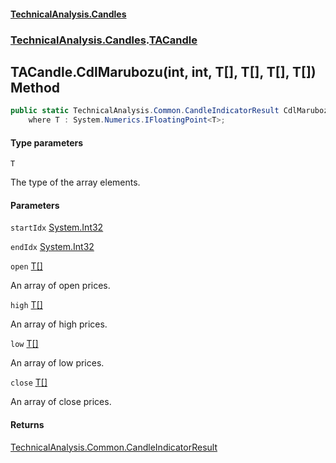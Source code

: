#### [TechnicalAnalysis.Candles](TechnicalAnalysis.Candles.md 'TechnicalAnalysis.Candles')
### [TechnicalAnalysis.Candles](TechnicalAnalysis.Candles.md#TechnicalAnalysis.Candles 'TechnicalAnalysis.Candles').[TACandle](TACandle.md 'TechnicalAnalysis.Candles.TACandle')

## TACandle.CdlMarubozu<T>(int, int, T[], T[], T[], T[]) Method

```csharp
public static TechnicalAnalysis.Common.CandleIndicatorResult CdlMarubozu<T>(int startIdx, int endIdx, T[] open, T[] high, T[] low, T[] close)
    where T : System.Numerics.IFloatingPoint<T>;
```
#### Type parameters

<a name='TechnicalAnalysis.Candles.TACandle.CdlMarubozu_T_(int,int,T[],T[],T[],T[]).T'></a>

`T`

The type of the array elements.
#### Parameters

<a name='TechnicalAnalysis.Candles.TACandle.CdlMarubozu_T_(int,int,T[],T[],T[],T[]).startIdx'></a>

`startIdx` [System.Int32](https://docs.microsoft.com/en-us/dotnet/api/System.Int32 'System.Int32')

<a name='TechnicalAnalysis.Candles.TACandle.CdlMarubozu_T_(int,int,T[],T[],T[],T[]).endIdx'></a>

`endIdx` [System.Int32](https://docs.microsoft.com/en-us/dotnet/api/System.Int32 'System.Int32')

<a name='TechnicalAnalysis.Candles.TACandle.CdlMarubozu_T_(int,int,T[],T[],T[],T[]).open'></a>

`open` [T](TACandle.CdlMarubozu_T_(int,int,T[],T[],T[],T[]).md#TechnicalAnalysis.Candles.TACandle.CdlMarubozu_T_(int,int,T[],T[],T[],T[]).T 'TechnicalAnalysis.Candles.TACandle.CdlMarubozu<T>(int, int, T[], T[], T[], T[]).T')[[]](https://docs.microsoft.com/en-us/dotnet/api/System.Array 'System.Array')

An array of open prices.

<a name='TechnicalAnalysis.Candles.TACandle.CdlMarubozu_T_(int,int,T[],T[],T[],T[]).high'></a>

`high` [T](TACandle.CdlMarubozu_T_(int,int,T[],T[],T[],T[]).md#TechnicalAnalysis.Candles.TACandle.CdlMarubozu_T_(int,int,T[],T[],T[],T[]).T 'TechnicalAnalysis.Candles.TACandle.CdlMarubozu<T>(int, int, T[], T[], T[], T[]).T')[[]](https://docs.microsoft.com/en-us/dotnet/api/System.Array 'System.Array')

An array of high prices.

<a name='TechnicalAnalysis.Candles.TACandle.CdlMarubozu_T_(int,int,T[],T[],T[],T[]).low'></a>

`low` [T](TACandle.CdlMarubozu_T_(int,int,T[],T[],T[],T[]).md#TechnicalAnalysis.Candles.TACandle.CdlMarubozu_T_(int,int,T[],T[],T[],T[]).T 'TechnicalAnalysis.Candles.TACandle.CdlMarubozu<T>(int, int, T[], T[], T[], T[]).T')[[]](https://docs.microsoft.com/en-us/dotnet/api/System.Array 'System.Array')

An array of low prices.

<a name='TechnicalAnalysis.Candles.TACandle.CdlMarubozu_T_(int,int,T[],T[],T[],T[]).close'></a>

`close` [T](TACandle.CdlMarubozu_T_(int,int,T[],T[],T[],T[]).md#TechnicalAnalysis.Candles.TACandle.CdlMarubozu_T_(int,int,T[],T[],T[],T[]).T 'TechnicalAnalysis.Candles.TACandle.CdlMarubozu<T>(int, int, T[], T[], T[], T[]).T')[[]](https://docs.microsoft.com/en-us/dotnet/api/System.Array 'System.Array')

An array of close prices.

#### Returns
[TechnicalAnalysis.Common.CandleIndicatorResult](https://docs.microsoft.com/en-us/dotnet/api/TechnicalAnalysis.Common.CandleIndicatorResult 'TechnicalAnalysis.Common.CandleIndicatorResult')